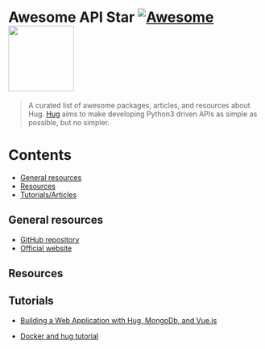 Awesome API Star [![Awesome](https://cdn.rawgit.com/sindresorhus/awesome/d7305f38d29fed78fa85652e3a63e154dd8e8829/media/badge.svg)](https://github.com/sindresorhus/awesome) <img src='https://discuss.apistar.org/uploads/apistar/original/1X/7642c49724f48d62167cc94409aa6cf730c49aa9.png' width='130'/>
===============

> A curated list of awesome packages, articles, and resources about Hug.
> [Hug](https://github.com/timothycrosley/hug) aims to make developing Python3 driven APIs as simple as possible, but no simpler.

# Contents
- [General resources](#general-resources)
- [Resources](#resources)
- [Tutorials/Articles](#tutorials)

## General resources

- [GitHub repository](https://github.com/timothycrosley/hug)
- [Official website](http://www.hug.rest/)

## Resources


## Tutorials
- [Building a Web Application with Hug, MongoDb, and Vue.js](https://ffx01.github.io/jwdev/tutorials/building-web-app-hug-mongodb-vue/)

- [Docker and hug tutorial](https://github.com/j5awry/docker-hug-tutorial)